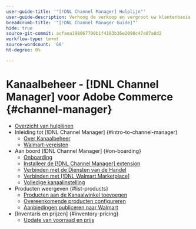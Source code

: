 ```yaml
---
user-guide-title: '"[!DNL Channel Manager] Hulplijn"'
user-guide-description: Verhoog de verkoop en vergroot uw klantenbasis door Adobe Commerce of Magento Open Source met uw [!DNL Walmart Marketplace Seller Central] account.
breadcrumb-title: '"[!DNL Channel Manager Guide]"'
hide: true
source-git-commit: acfaea198067790b1f4183b36e2090c47a07a8d2
workflow-type: tm+mt
source-wordcount: '68'
ht-degree: 0%

---
```



# Kanaalbeheer - [!DNL Channel Manager] voor Adobe Commerce {#channel-manager}

- [Overzicht van hulplijnen](guide-overview.md)
- Inleiding tot [!DNL Channel Manager] {#intro-to-channel-manager}
   - [Over Kanaalbeheer](overview.md)
   - [Walmart-vereisten](walmart-prerequisites.md)
- Aan boord [!DNL Channel Manager] {#on-boarding}
   - [Onboarding](onboard.md)
   - [Installeer de [!DNL Channel Manager] extension](install.md)
   - [Verbinden met de Diensten van de Handel](connect.md)
   - [Verbinden met [!DNL Walmart Marketplace]](connect-marketplace.md)
   - [Volledige kanaalinstelling](complete-store-setup.md)
- Producten weergeven {#list-products}
   - [Producten aan de Kanaalwinkel toevoegen](add-products-to-connected-channel.md)
   - [Overeenkomende producten configureren](map-product-attributes-for-matching.md)
   - [Aanbiedingen publiceren naar Walmart](publish-listings-to-marketplace.md)
- [Inventaris en prijzen] {#inventory-pricing}
   - [Update van voorraad en prijs](inventory-and-price-updates.md)

